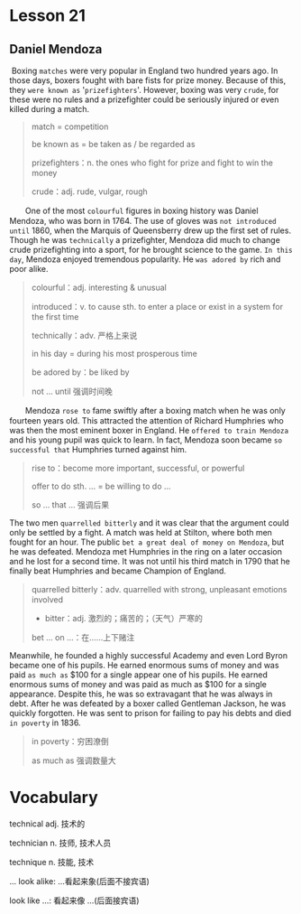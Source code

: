 # Lesson 21 

## Daniel Mendoza

​	Boxing `matches` were very popular in England two hundred years ago. In those days, boxers fought with bare fists for prize money. Because of this, they `were known as` '`prizefighters`'. However, boxing was very `crude`, for these were no rules and a prizefighter could be seriously injured or even killed during a match.

> match = competition
>
> be known as = be taken as / be regarded as
>
> prizefighters：n. the ones who fight for prize and fight to win the money
>
> crude：adj. rude, vulgar, rough 

　　One of the most `colourful` figures in boxing history was Daniel Mendoza, who was born in 1764. The use of gloves was `not introduced until` 1860, when the Marquis of Queensberry drew up the first set of rules. Though he was `technically` a prizefighter, Mendoza did much to change crude prizefighting into a sport, for he brought science to the game. `In this day`, Mendoza enjoyed tremendous popularity. He `was adored by` rich and poor alike.

> colourful：adj. interesting & unusual
>
> introduced：v. to cause sth. to enter a place or exist in a system for the first time
>
> technically：adv. 严格上来说
>
> in his day = during his most prosperous time
>
> be adored by：be liked by
>
> not ... until 强调时间晚

　　Mendoza `rose to` fame swiftly after a boxing match when he was only fourteen years old. This attracted the attention of Richard Humphries who was then the most eminent boxer in England. He `offered to train Mendoza` and his young pupil was quick to learn. In fact, Mendoza soon became `so successful that` Humphries turned against him. 

> rise to：become more important, successful, or powerful
>
> offer to do sth. … = be willing to do …
>
> so ... that ... 强调后果

The two men `quarrelled bitterly` and it was clear that the argument could only be settled by a fight. A match was held at Stilton, where both men fought for an hour. The public `bet a great deal of money on Mendoza`, but he was defeated. Mendoza met Humphries in the ring on a later occasion and he lost for a second time. It was not until his third match in 1790 that he finally beat Humphries and became Champion of England. 

> quarrelled bitterly：adv. quarrelled with strong, unpleasant emotions involved
>
> * bitter：adj. 激烈的；痛苦的；（天气）严寒的
>
> bet … on …：在……上下赌注

Meanwhile, he founded a highly successful Academy and even Lord Byron became one of his pupils. He earned enormous sums of money and was paid `as much as` \$100 for a single appear one of his pupils. He earned enormous sums of money and was paid as much as \$100 for a single appearance. Despite this, he was so extravagant that he was always in debt. After he was defeated by a boxer called Gentleman Jackson, he was quickly forgotten. He was sent to prison for failing to pay his debts and died `in poverty` in 1836.

> in poverty：穷困潦倒
>
> as much as 强调数量大

# Vocabulary

technical adj. 技术的

technician n. 技师, 技术人员

technique n. 技能, 技术



... look alike: ...看起来象(后面不接宾语)

look like ...: 看起来像 ...(后面接宾语)
